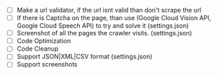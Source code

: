 - [ ] Make a url validator, if the url isnt valid than don't scrape the url
- [ ] If there is Captcha on the page, than use (Google Cloud Vision API, Google Cloud Speech API) to try and solve it (settings.json)
- [ ] Screenshot of all the pages the crawler visits. (settings.json)
- [ ] Code Optimization
- [ ] Code Cleanup
- [ ] Support JSON|XML|CSV format (settings.json)
- [ ] Support screenshots
